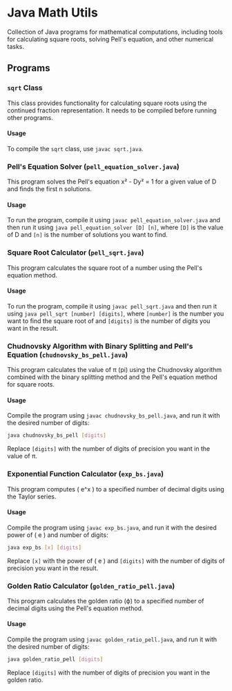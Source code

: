 # Java Math Utils

Collection of Java programs for mathematical computations, including tools for calculating square roots, solving Pell's equation, and other numerical tasks.

## Programs

### `sqrt` Class

This class provides functionality for calculating square roots using the continued fraction representation. It needs to be compiled before running other programs.

#### Usage

To compile the `sqrt` class, use `javac sqrt.java`.

### Pell's Equation Solver (`pell_equation_solver.java`)

This program solves the Pell's equation x² - Dy² = 1 for a given value of D and finds the first n solutions.

#### Usage

To run the program, compile it using `javac pell_equation_solver.java` and then run it using `java pell_equation_solver [D] [n]`, where `[D]` is the value of D and `[n]` is the number of solutions you want to find.

### Square Root Calculator (`pell_sqrt.java`)

This program calculates the square root of a number using the Pell's equation method.

#### Usage

To run the program, compile it using `javac pell_sqrt.java` and then run it using `java pell_sqrt [number] [digits]`, where `[number]` is the number you want to find the square root of and `[digits]` is the number of digits you want in the result.

### Chudnovsky Algorithm with Binary Splitting and Pell's Equation (`chudnovsky_bs_pell.java`)

This program calculates the value of π (pi) using the Chudnovsky algorithm combined with the binary splitting method and the Pell's equation method for square roots.

#### Usage

Compile the program using `javac chudnovsky_bs_pell.java`, and run it with the desired number of digits:

```bash
java chudnovsky_bs_pell [digits]
```

Replace `[digits]` with the number of digits of precision you want in the value of π.

### Exponential Function Calculator (`exp_bs.java`)

This program computes \( e^x \) to a specified number of decimal digits using the Taylor series.

#### Usage

Compile the program using `javac exp_bs.java`, and run it with the desired power of \( e \) and number of digits:

```bash
java exp_bs [x] [digits]
```

Replace `[x]` with the power of \( e \) and `[digits]` with the number of digits of precision you want in the result.

### Golden Ratio Calculator (`golden_ratio_pell.java`)

This program calculates the golden ratio (ϕ) to a specified number of decimal digits using the Pell's equation method.

#### Usage

Compile the program using `javac golden_ratio_pell.java`, and run it with the desired number of digits:

```bash
java golden_ratio_pell [digits]
```

Replace `[digits]` with the number of digits of precision you want in the golden ratio.